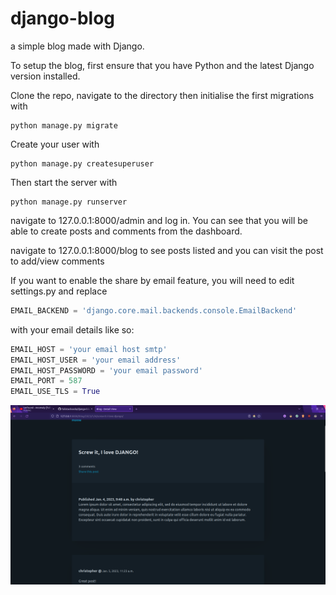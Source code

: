 # django-blog
a simple blog made with Django.

To setup the blog, first ensure that you have Python and the latest Django version installed.

Clone the repo, navigate to the directory then initialise the first migrations with

```
python manage.py migrate
```

Create your user with

```
python manage.py createsuperuser
```

Then start the server with 

```
python manage.py runserver
```

navigate to 127.0.0.1:8000/admin and log in. You can see that you will be able to create posts and comments from the dashboard.

navigate to 127.0.0.1:8000/blog to see posts listed and you can visit the post to add/view comments

If you want to enable the share by email feature, you will need to edit settings.py and replace 

```python
EMAIL_BACKEND = 'django.core.mail.backends.console.EmailBackend'
```

with your email details like so:

```python
EMAIL_HOST = 'your email host smtp'
EMAIL_HOST_USER = 'your email address'
EMAIL_HOST_PASSWORD = 'your email password'
EMAIL_PORT = 587
EMAIL_USE_TLS = True
```

![Example blog](https://raw.githubusercontent.com/fullstacksoda/django-blog/main/Screenshot%20from%202023-01-05%2013-27-02.png)
